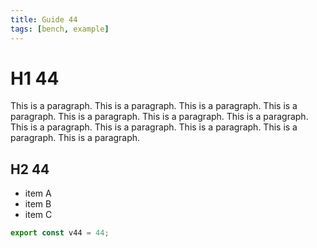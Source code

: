 ```yaml
---
title: Guide 44
tags: [bench, example]
---
```


# H1 44

This is a paragraph. This is a paragraph. This is a paragraph. This is a paragraph. This is a paragraph. This is a paragraph. This is a paragraph. This is a paragraph. This is a paragraph. This is a paragraph. This is a paragraph. This is a paragraph. 

## H2 44

- item A
- item B
- item C

```ts
export const v44 = 44;
```
